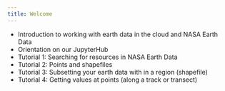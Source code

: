 ```yaml
---
title: Welcome
---
```


* Introduction to working with earth data in the cloud and NASA Earth Data
* Orientation on our JupyterHub
* Tutorial 1: Searching for resources in NASA Earth Data
* Tutorial 2: Points and shapefiles
* Tutorial 3: Subsetting your earth data with in a region (shapefile)
* Tutorial 4: Getting values at points (along a track or transect)

